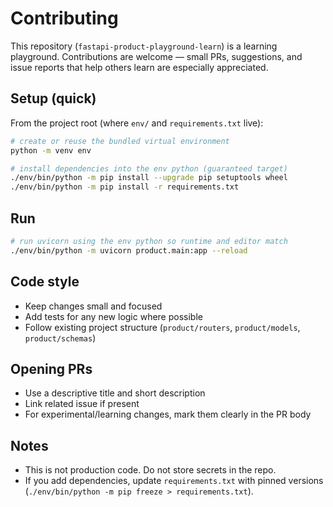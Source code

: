 # Contributing

This repository (`fastapi-product-playground-learn`) is a learning playground. Contributions are welcome — small PRs, suggestions, and issue reports that help others learn are especially appreciated.

## Setup (quick)

From the project root (where `env/` and `requirements.txt` live):

```bash
# create or reuse the bundled virtual environment
python -m venv env

# install dependencies into the env python (guaranteed target)
./env/bin/python -m pip install --upgrade pip setuptools wheel
./env/bin/python -m pip install -r requirements.txt
```

## Run

```bash
# run uvicorn using the env python so runtime and editor match
./env/bin/python -m uvicorn product.main:app --reload
```

## Code style

- Keep changes small and focused
- Add tests for any new logic where possible
- Follow existing project structure (`product/routers`, `product/models`, `product/schemas`)

## Opening PRs

- Use a descriptive title and short description
- Link related issue if present
- For experimental/learning changes, mark them clearly in the PR body

## Notes

- This is not production code. Do not store secrets in the repo.
- If you add dependencies, update `requirements.txt` with pinned versions (`./env/bin/python -m pip freeze > requirements.txt`).

